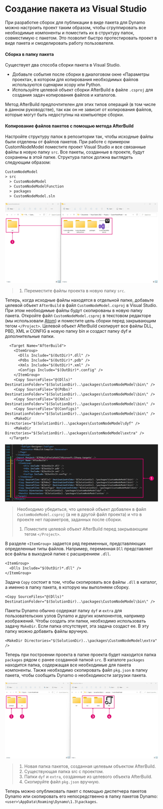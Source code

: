 # Создание пакета из Visual Studio

При разработке сборок для публикации в виде пакета для Dynamo можно настроить проект таким образом, чтобы сгруппировать все необходимые компоненты и поместить их в структуру папок, совместимую с пакетом. Это позволит быстро протестировать проект в виде пакета и смоделировать работу пользователя.

#### Сборка в папку пакета <a href="#how-to-build-directly-to-the-package-folder" id="how-to-build-directly-to-the-package-folder"></a>

Существует два способа сборки пакета в Visual Studio.

* Добавьте события после сборки в диалоговом окне «Параметры проекта», в котором для копирования необходимых файлов используются сценарии xcopy или Python.
* Используйте целевой объект сборки AfterBuild в файле `.csproj` для создания задач копирования файлов и каталогов.

Метод AfterBuild предпочтителен для этих типов операций (в том числе в данном руководстве), так как он не зависит от копирования файлов, которые могут быть недоступны на компьютере сборки.

#### Копирование файлов пакетов с помощью метода AfterBuild <a href="#copy-package-files-with-the-afterbuild-method" id="copy-package-files-with-the-afterbuild-method"></a>

Настройте структуру папок в репозитории так, чтобы исходные файлы были отделены от файлов пакетов. При работе с примером CustomNodeModel поместите проект Visual Studio и все связанные файлы в новую папку `src`. Все пакеты, созданные в проекте, будут сохранены в этой папке. Структура папок должна выглядеть следующим образом:

```
CustomNodeModel
> src
  > CustomNodeModel
  > CustomNodeModelFunction
  > packages
  > CustomNodeModel.sln
```

![Перемещение файлов проекта](images/fe-proj-directory.jpg)

> 1. Переместите файлы проекта в новую папку `src`.

Теперь, когда исходные файлы находятся в отдельной папке, добавьте целевой объект `AfterBuild` в файл `CustomNodeModel.csproj` в Visual Studio. При этом необходимые файлы будут скопированы в новую папку пакета. Откройте файл `CustomNodeModel.csproj` в текстовом редакторе (мы использовали [Atom](https://atom.io)) и поместите цель сборки перед закрывающим тегом `</Project>`. Целевой объект AfterBuild скопирует все файлы DLL, PBD, XML и CONFIG в новую папку bin и создаст папку dyf и дополнительные папки.

```
  <Target Name="AfterBuild">
    <ItemGroup>
      <Dlls Include="$(OutDir)*.dll" />
      <Pdbs Include="$(OutDir)*.pdb" />
      <Xmls Include="$(OutDir)*.xml" />
      <Configs Include="$(OutDir)*.config" />
    </ItemGroup>
    <Copy SourceFiles="@(Dlls)" DestinationFolder="$(SolutionDir)..\packages\CustomNodeModel\bin\" />
    <Copy SourceFiles="@(Pdbs)" DestinationFolder="$(SolutionDir)..\packages\CustomNodeModel\bin\" />
    <Copy SourceFiles="@(Xmls)" DestinationFolder="$(SolutionDir)..\packages\CustomNodeModel\bin\" />
    <Copy SourceFiles="@(Configs)" DestinationFolder="$(SolutionDir)..\packages\CustomNodeModel\bin\" />
    <MakeDir Directories="$(SolutionDir)..\packages\CustomNodeModel\dyf" />
    <MakeDir Directories="$(SolutionDir)..\packages\CustomNodeModel\extra" />
  </Target>
```

![Размещение целевого объекта AfterBuild](images/atom-afterbuild.jpg)

> Необходимо убедиться, что целевой объект добавлен в файл `CustomNodeModel.csproj` (а не в другой файл проекта) и что в проекте нет параметров, заданных после сборки.
>
> 1. Поместите целевой объект AfterBuild перед закрывающим тегом `</Project>`.

В разделе `<ItemGroup>` задается ряд переменных, представляющих определенные типы файлов. Например, переменная `Dll` представляет все файлы в выходной папке с расширением `.dll`.

```
<ItemGroup>
  <Dlls Include="$(OutDir)*.dll" />
</ItemGroup>
```

Задача `Copy` состоит в том, чтобы скопировать все файлы `.dll` в каталог, а именно в папку пакета, в которую мы выполняем сборку.

```
<Copy SourceFiles="@(Dlls)" DestinationFolder="$(SolutionDir)..\packages\CustomNodeModel\bin\" />
```

Пакеты Dynamo обычно содержат папку `dyf` и `extra` для пользовательских узлов Dynamo и других компонентов, например изображений. Чтобы создать эти папки, необходимо использовать задачу `MakeDir`. Если папка отсутствует, эта задача создаст ее. В эту папку можно добавить файлы вручную.

```
<MakeDir Directories="$(SolutionDir)..\packages\CustomNodeModel\extra" />
```

Теперь при построении проекта в папке проекта будет находится папка `packages` рядом с ранее созданной папкой `src`. В каталоге `packages` находится папка, содержащая все необходимые для пакета компоненты. Также необходимо скопировать файл `pkg.json` в папку пакета, чтобы сообщить Dynamo о необходимости загрузки пакета.

![Копирование файлов](images/fe-proj-directory-package.jpg)

> 1. Новая папка пакетов, созданная целевым объектом AfterBuild.
> 2. Существующая папка src с проектом.
> 3. Папки `dyf` и `extra`, созданные из целевого объекта AfterBuild.
> 4. Скопируйте файл `pkg.json` вручную.

Теперь можно опубликовать пакет с помощью диспетчера пакетов Dynamo или скопировать его непосредственно в папку пакетов Dynamo: `<user>\AppData\Roaming\Dynamo\1.3\packages`.
